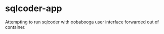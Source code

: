 # sqlcoder-app
Attempting to run sqlcoder with oobabooga user interface forwarded out of container.
